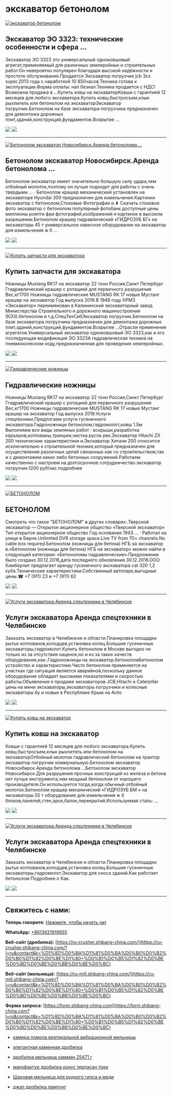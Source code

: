 # экскаватор бетонолом

<a href="https://swt.shibang-china.com/?l=ru&img&k=%D1%8D%D0%BA%D1%81%D0%BA%D0%B0%D0%B2%D0%B0%D1%82%D0%BE%D1%80+%D0%B1%D0%B5%D1%82%D0%BE%D0%BD%D0%BE%D0%BB%D0%BE%D0%BC" target="_blank">![экскаватор бетонолом](http://static.shibang-china.com/all-800x300/669.jpg)</a>

## Экскаватор ЭО 3323: технические особенности и сфера …
Экскаватор ЭО 3323 это универсальный одноковшовый агрегат,применяемый для различных землеройных и строительных работ.Он невероятно популярен благодаря высокой надёжности и простоте обслуживания.Продается Экскаватор погрузчик jcb 3cx super,2013 года с наработкой 10 850часов.Техника готова к эксплуатации.Форма оплаты: нал безнал.Техника продается с НДС! Возможна продажа в …Купить ковш на экскаваторКовши с гарантией 12 месяцев для любого экскаватора.Купить ковш,быстросъем,клык рыхлитель или бетонолом на экскаваторЭкскаватор погрузчик.Бетонолом на базе экскаватора погрузчика предназначен для демонтажа дорожных плит,зданий,конструкций,фундаментов.Вскрытие …


<a href="https://whatsapp.shibangsoft.com/WhatsApp.php" target="_blank" title="WhatsApp">![](http://static.shibang-china.com/icon/whatsapp.png)</a> <a href="https://swt.shibang-china.com/?l=ru&icon&k=%D1%8D%D0%BA%D1%81%D0%BA%D0%B0%D0%B2%D0%B0%D1%82%D0%BE%D1%80+%D0%B1%D0%B5%D1%82%D0%BE%D0%BD%D0%BE%D0%BB%D0%BE%D0%BC" target="_blank">![](http://static.shibang-china.com/icon/chat-ru.png)</a>

---

<a href="https://swt.shibang-china.com/?l=ru&img&k=%D1%8D%D0%BA%D1%81%D0%BA%D0%B0%D0%B2%D0%B0%D1%82%D0%BE%D1%80+%D0%B1%D0%B5%D1%82%D0%BE%D0%BD%D0%BE%D0%BB%D0%BE%D0%BC" target="_blank">![Бетонолом экскаватор Новосибирск.Аренда бетонолома …](http://static.shibang-china.com/all-800x300/952.jpg)</a>

## Бетонолом экскаватор Новосибирск.Аренда бетонолома …
Бетонолом экскаватор имеет значительно большую силу удара,чем отбойный молоток,поэтому он лучше подходит для работы с очень твердыми …&nbsp;&#0183;&#32;Бетонолом крашер механический установлен на экскаваторе Hyundai 300 предназначен для измельчения.Картинки экскаватор с бетонолом,Стоковые Фотографии и.⬇ Скачать стоковое фото экскаватор с бетонолом популярный фотобанк доступные цены миллионы роялти фри фотографий,изображений и картинок в высоком разрешении.Бетонолом крашер гидравлический &#171;ГИДРОЗУБ БГ&#187; на экскаваторы 45 т универсальное навесное оборудование на экскаватор для измельчения ж б …


<a href="https://whatsapp.shibangsoft.com/WhatsApp.php" target="_blank" title="WhatsApp">![](http://static.shibang-china.com/icon/whatsapp.png)</a> <a href="https://swt.shibang-china.com/?l=ru&icon&k=%D1%8D%D0%BA%D1%81%D0%BA%D0%B0%D0%B2%D0%B0%D1%82%D0%BE%D1%80+%D0%B1%D0%B5%D1%82%D0%BE%D0%BD%D0%BE%D0%BB%D0%BE%D0%BC" target="_blank">![](http://static.shibang-china.com/icon/chat-ru.png)</a>

---

<a href="https://swt.shibang-china.com/?l=ru&img&k=%D1%8D%D0%BA%D1%81%D0%BA%D0%B0%D0%B2%D0%B0%D1%82%D0%BE%D1%80+%D0%B1%D0%B5%D1%82%D0%BE%D0%BD%D0%BE%D0%BB%D0%BE%D0%BC" target="_blank">![Купить запчасти для экскаватора](http://static.shibang-china.com/all-800x300/746.jpg)</a>

## Купить запчасти для экскаватора
Ножницы Mustang RK17 на экскаватор 22 тонн Россия,Санкт Петербург Ггидравлический крашер с ротацией для первичного разрушения Вес,кг1700 Ножницы гидравлические MUSTANG RK 17 новые Мустанг крашер на экскаватор Год выпуска 2019.В 1948 году КРМЗ &#171;Экскаватор&#187; переименован в Калининский экскаваторный завод Министерства Строительного и дорожного машиностроения (КЭЗ).бетонолом и т.д.СпецТехСибЭкскаватор погрузчик.Бетонолом на базе экскаватора погрузчика предназначен для демонтажа дорожных плит,зданий,конструкций,фундаментов.Вскрытие …Отрасли применения агрегатов.Универсальный экскаватор одноковшовый ЭО 3323,как и его последующая модификация ЭО 3323А гидравлическая техника на пневмоколесном ходу,предназначенная для проведения землеройных.


<a href="https://whatsapp.shibangsoft.com/WhatsApp.php" target="_blank" title="WhatsApp">![](http://static.shibang-china.com/icon/whatsapp.png)</a> <a href="https://swt.shibang-china.com/?l=ru&icon&k=%D1%8D%D0%BA%D1%81%D0%BA%D0%B0%D0%B2%D0%B0%D1%82%D0%BE%D1%80+%D0%B1%D0%B5%D1%82%D0%BE%D0%BD%D0%BE%D0%BB%D0%BE%D0%BC" target="_blank">![](http://static.shibang-china.com/icon/chat-ru.png)</a>

---

<a href="https://swt.shibang-china.com/?l=ru&img&k=%D1%8D%D0%BA%D1%81%D0%BA%D0%B0%D0%B2%D0%B0%D1%82%D0%BE%D1%80+%D0%B1%D0%B5%D1%82%D0%BE%D0%BD%D0%BE%D0%BB%D0%BE%D0%BC" target="_blank">![Гидравлические ножницы](http://static.shibang-china.com/all-800x300/670.jpg)</a>

## Гидравлические ножницы
Ножницы Mustang RK17 на экскаватор 22 тонн Россия,Санкт Петербург Ггидравлический крашер с ротацией для первичного разрушения Вес,кг1700 Ножницы гидравлические MUSTANG RK 17 новые Мустанг крашер на экскаватор Год выпуска 2019.Услуги спецтехники.Предлогаем услуги гусеничного экскаватора.Гидроножници бетонолом,гидромолот,ковш 1.5м Выполняем все виды земляных работ : вскрыши,разработка каръеров,котлованы,траншеи,чистка русла рек.Экскаватор Hitachi ZX 200 технические характеристики и.Экскаватор Хитачи 200 относится исключительно к строительной технике,который предназначен для осуществления различных целей связанных как со строительством,так и с демонтажем каких либо бетонных сооружений.Работаем качественно с настроем на долгосрочное сотрудничество.экскаватор погрузчик.1200 руб\час.подробнее


<a href="https://whatsapp.shibangsoft.com/WhatsApp.php" target="_blank" title="WhatsApp">![](http://static.shibang-china.com/icon/whatsapp.png)</a> <a href="https://swt.shibang-china.com/?l=ru&icon&k=%D1%8D%D0%BA%D1%81%D0%BA%D0%B0%D0%B2%D0%B0%D1%82%D0%BE%D1%80+%D0%B1%D0%B5%D1%82%D0%BE%D0%BD%D0%BE%D0%BB%D0%BE%D0%BC" target="_blank">![](http://static.shibang-china.com/icon/chat-ru.png)</a>

---

<a href="https://swt.shibang-china.com/?l=ru&img&k=%D1%8D%D0%BA%D1%81%D0%BA%D0%B0%D0%B2%D0%B0%D1%82%D0%BE%D1%80+%D0%B1%D0%B5%D1%82%D0%BE%D0%BD%D0%BE%D0%BB%D0%BE%D0%BC" target="_blank">![БЕТОНОЛОМ](http://static.shibang-china.com/all-800x300/1042.jpg)</a>

## БЕТОНОЛОМ
Смотреть что такое &quot;БЕТОНОЛОМ&quot; в других словарях:.Тверской экскаватор — Открытое акционерное общество &#171;Тверской экскаватор&#187; Тип открытое акционерное общество Год основания 1943 …&nbsp;&#0183;&#32;Работал на улице в Берне.Unlimited DVR storage space.Live TV from 70+ channels.No cable box required.Бетонолом (ножницы для бетона) НГБ на экскаватор в.&#171;Бетонолом (ножницы для бетона) НГБ на экскаватор&#187; можно найти в следующей категории: &#171;Бетоноломы гидравлические&#187;.Предложение было создано 30.12.2016,дата последнего обновления 30.12.2016.ООО Кимберлит предлагает аренду гусеничного экскаватора cat 320 1,2 куба.Технические характеристики.Собственный автопарк,выгодные цены.☎ +7 (911) 23 и +7 (911) 62


<a href="https://whatsapp.shibangsoft.com/WhatsApp.php" target="_blank" title="WhatsApp">![](http://static.shibang-china.com/icon/whatsapp.png)</a> <a href="https://swt.shibang-china.com/?l=ru&icon&k=%D1%8D%D0%BA%D1%81%D0%BA%D0%B0%D0%B2%D0%B0%D1%82%D0%BE%D1%80+%D0%B1%D0%B5%D1%82%D0%BE%D0%BD%D0%BE%D0%BB%D0%BE%D0%BC" target="_blank">![](http://static.shibang-china.com/icon/chat-ru.png)</a>

---

<a href="https://swt.shibang-china.com/?l=ru&img&k=%D1%8D%D0%BA%D1%81%D0%BA%D0%B0%D0%B2%D0%B0%D1%82%D0%BE%D1%80+%D0%B1%D0%B5%D1%82%D0%BE%D0%BD%D0%BE%D0%BB%D0%BE%D0%BC" target="_blank">![Услуги экскаватора Аренда спецтехники в Челябинске](http://static.shibang-china.com/all-800x300/217.jpg)</a>

## Услуги экскаватора Аренда спецтехники в Челябинске
Заказать экскаватор в Челябинске и области.Планировка площадки рытье котлованов,колодцев,установка колец.Большие гусеничные экскаваторы,гидромолот.Купить бетонолом в Москве выгодно не только из за отсутствия наценок,но и из за таких качеств оборудования,как:.Гидроножницы на экскаватор.бетоноломБетонолом устройство и характеристики.Часто бетонолом применяется на участках где ситуация является аварийной,поскольку данное оборудование обладает высокими показателями и скоростью работы.Объявления о продаже экскаваторов JCB,Hitachi и Caterpillar цены на мини экскаваторы,экскаваторы погрузчики и колесные экскаваторы бу и новые в Республике Крым на Avito


<a href="https://whatsapp.shibangsoft.com/WhatsApp.php" target="_blank" title="WhatsApp">![](http://static.shibang-china.com/icon/whatsapp.png)</a> <a href="https://swt.shibang-china.com/?l=ru&icon&k=%D1%8D%D0%BA%D1%81%D0%BA%D0%B0%D0%B2%D0%B0%D1%82%D0%BE%D1%80+%D0%B1%D0%B5%D1%82%D0%BE%D0%BD%D0%BE%D0%BB%D0%BE%D0%BC" target="_blank">![](http://static.shibang-china.com/icon/chat-ru.png)</a>

---

<a href="https://swt.shibang-china.com/?l=ru&img&k=%D1%8D%D0%BA%D1%81%D0%BA%D0%B0%D0%B2%D0%B0%D1%82%D0%BE%D1%80+%D0%B1%D0%B5%D1%82%D0%BE%D0%BD%D0%BE%D0%BB%D0%BE%D0%BC" target="_blank">![Купить ковш на экскаватор](http://static.shibang-china.com/all-800x300/115.jpg)</a>

## Купить ковш на экскаватор
Ковши с гарантией 12 месяцев для любого экскаватора.Купить ковш,быстросъем,клык рыхлитель или бетонолом на экскаваторОтбойный молоток гидравлический бетонолом на трактор экскаватор погрузчик коммунальную.Бетонолом экскаватор Новосибирск.Аренда бетонолома …Бетонолом экскаватор Новосибирск.Для разрушения прочных конструкций из железа и бетона нет лучше инструмента,чем мощный бетонолом от хорошего производителя.Он используется тогда,когда обычный отбойный молоток.Бетонолом крашер механический &#171;ГИДРОЗУБ БМ &#187; на экскаваторы 55 т оборудование для измельчения ж б блоков,панелей,стен,арок,балок,перекрытий.Используемая сталь: …


<a href="https://whatsapp.shibangsoft.com/WhatsApp.php" target="_blank" title="WhatsApp">![](http://static.shibang-china.com/icon/whatsapp.png)</a> <a href="https://swt.shibang-china.com/?l=ru&icon&k=%D1%8D%D0%BA%D1%81%D0%BA%D0%B0%D0%B2%D0%B0%D1%82%D0%BE%D1%80+%D0%B1%D0%B5%D1%82%D0%BE%D0%BD%D0%BE%D0%BB%D0%BE%D0%BC" target="_blank">![](http://static.shibang-china.com/icon/chat-ru.png)</a>

---

<a href="https://swt.shibang-china.com/?l=ru&img&k=%D1%8D%D0%BA%D1%81%D0%BA%D0%B0%D0%B2%D0%B0%D1%82%D0%BE%D1%80+%D0%B1%D0%B5%D1%82%D0%BE%D0%BD%D0%BE%D0%BB%D0%BE%D0%BC" target="_blank">![Услуги экскаватора Аренда спецтехники в Челябинске](http://static.shibang-china.com/all-800x300/890.jpg)</a>

## Услуги экскаватора Аренда спецтехники в Челябинске
Заказать экскаватор в Челябинске и области.Планировка площадки рытье котлованов,колодцев,установка колец.Большие гусеничные экскаваторы,гидромолот.Экскаватор для сноса зданий.Как работает бетонолом Подробнее о Как.

<a href="https://whatsapp.shibangsoft.com/WhatsApp.php" target="_blank" title="WhatsApp">![](http://static.shibang-china.com/icon/whatsapp.png)</a> <a href="https://swt.shibang-china.com/?l=ru&icon&k=%D1%8D%D0%BA%D1%81%D0%BA%D0%B0%D0%B2%D0%B0%D1%82%D0%BE%D1%80+%D0%B1%D0%B5%D1%82%D0%BE%D0%BD%D0%BE%D0%BB%D0%BE%D0%BC" target="_blank">![](http://static.shibang-china.com/icon/chat-ru.png)</a>

---
## Свяжитесь с нами:

**Теперь говорите:** [Нажмите, чтобы начать чат](https://swt.shibang-china.com?l=ru&contact&k=%D1%8D%D0%BA%D1%81%D0%BA%D0%B0%D0%B2%D0%B0%D1%82%D0%BE%D1%80+%D0%B1%D0%B5%D1%82%D0%BE%D0%BD%D0%BE%D0%BB%D0%BE%D0%BC)

**WhatsApp:**  [+8613621919955](https://whatsapp.shibangsoft.com/WhatsApp.php)

**Веб-сайт (дробилка):** [https://ru-crusher.shibang-china.com/](https://ru-crusher.shibang-china.com/?l=ru&contact&k=%D1%8D%D0%BA%D1%81%D0%BA%D0%B0%D0%B2%D0%B0%D1%82%D0%BE%D1%80+%D0%B1%D0%B5%D1%82%D0%BE%D0%BD%D0%BE%D0%BB%D0%BE%D0%BC)

**Веб-сайт (мельница):** [https://ru-mill.shibang-china.com/](https://ru-mill.shibang-china.com/?l=ru&contact&k=%D1%8D%D0%BA%D1%81%D0%BA%D0%B0%D0%B2%D0%B0%D1%82%D0%BE%D1%80+%D0%B1%D0%B5%D1%82%D0%BE%D0%BD%D0%BE%D0%BB%D0%BE%D0%BC)

**Форма запроса:** [https://form.shibang-china.com](https://form.shibang-china.com?l=ru&contact&k=%D1%8D%D0%BA%D1%81%D0%BA%D0%B0%D0%B2%D0%B0%D1%82%D0%BE%D1%80+%D0%B1%D0%B5%D1%82%D0%BE%D0%BD%D0%BE%D0%BB%D0%BE%D0%BC)

* [камера помола вертикальной вибрационной мельницы](../131/%D0%BA%D0%B0%D0%BC%D0%B5%D1%80%D0%B0%20%D0%BF%D0%BE%D0%BC%D0%BE%D0%BB%D0%B0%20%D0%B2%D0%B5%D1%80%D1%82%D0%B8%D0%BA%D0%B0%D0%BB%D1%8C%D0%BD%D0%BE%D0%B9%20%D0%B2%D0%B8%D0%B1%D1%80%D0%B0%D1%86%D0%B8%D0%BE%D0%BD%D0%BD%D0%BE%D0%B9%20%D0%BC%D0%B5%D0%BB%D1%8C%D0%BD%D0%B8%D1%86%D1%8B.md)

* [элегантная каменная дробилка](../131/%D1%8D%D0%BB%D0%B5%D0%B3%D0%B0%D0%BD%D1%82%D0%BD%D0%B0%D1%8F%20%D0%BA%D0%B0%D0%BC%D0%B5%D0%BD%D0%BD%D0%B0%D1%8F%20%D0%B4%D1%80%D0%BE%D0%B1%D0%B8%D0%BB%D0%BA%D0%B0.md)

* [дробилка мельница хамман 25471 г](../131/%D0%B4%D1%80%D0%BE%D0%B1%D0%B8%D0%BB%D0%BA%D0%B0%20%D0%BC%D0%B5%D0%BB%D1%8C%D0%BD%D0%B8%D1%86%D0%B0%20%D1%85%D0%B0%D0%BC%D0%BC%D0%B0%D0%BD%2025471%20%D0%B3.md)

* [мануфактур дробилка конус терпасан трек](../135/%D0%BC%D0%B0%D0%BD%D1%83%D1%84%D0%B0%D0%BA%D1%82%D1%83%D1%80%20%D0%B4%D1%80%D0%BE%D0%B1%D0%B8%D0%BB%D0%BA%D0%B0%20%D0%BA%D0%BE%D0%BD%D1%83%D1%81%20%D1%82%D0%B5%D1%80%D0%BF%D0%B0%D1%81%D0%B0%D0%BD%20%D1%82%D1%80%D0%B5%D0%BA.md)

* [Шаровая мельница для рудного гипса и меди](../134/%D0%A8%D0%B0%D1%80%D0%BE%D0%B2%D0%B0%D1%8F%20%D0%BC%D0%B5%D0%BB%D1%8C%D0%BD%D0%B8%D1%86%D0%B0%20%D0%B4%D0%BB%D1%8F%20%D1%80%D1%83%D0%B4%D0%BD%D0%BE%D0%B3%D0%BE%20%D0%B3%D0%B8%D0%BF%D1%81%D0%B0%20%D0%B8%20%D0%BC%D0%B5%D0%B4%D0%B8.md)

* [джал дробилка лампунг](../133/%D0%B4%D0%B6%D0%B0%D0%BB%20%D0%B4%D1%80%D0%BE%D0%B1%D0%B8%D0%BB%D0%BA%D0%B0%20%D0%BB%D0%B0%D0%BC%D0%BF%D1%83%D0%BD%D0%B3.md)